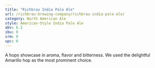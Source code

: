 ```yaml
---
title: "Richbrau India Pale Ale"
url: /richbrau-brewing-company/richbrau-india-pale-ale/
category: North American Ale
style: American-Style India Pale Ale
abv: 6.2
ibu: 0
srm: 0
upc: 0
---
```

A hops showcase in aroma, flavor and bitterness. We used the delightful Amarillo hop as the most prominent choice.
